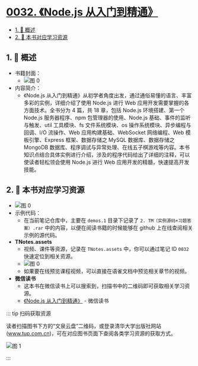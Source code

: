 # [0032. 《Node.js 从入门到精通》](https://github.com/Tdahuyou/TNotes.nodejs/tree/main/notes/0032.%20%E3%80%8ANode.js%20%E4%BB%8E%E5%85%A5%E9%97%A8%E5%88%B0%E7%B2%BE%E9%80%9A%E3%80%8B)

<!-- region:toc -->

- [1. 📒 概述](#1--概述)
- [2. 📂 本书对应学习资源](#2--本书对应学习资源)

<!-- endregion:toc -->

## 1. 📒 概述

- 书籍封面：
  - ![图 0](https://cdn.jsdelivr.net/gh/Tdahuyou/imgs@main/2025-04-04-02-10-12.png)
- 内容简介：
  - 《Node.js 从入门到精通》从初学者角度出发，通过通俗易懂的语言、丰富多彩的实例，详细介绍了使用 Node.js 进行 Web 应用开发需要掌握的各方面技术。全书分为 4 篇，共 18 章，包括 Node.js 环境搭建、第一个 Node.js 服务器程序、npm 包管理器的使用、Node.js 基础、事件的监听与触发、util 工具模块、fs 文件系统模块、os 操作系统模块、异步编程与回调、I/O 流操作、Web 应用构建基础、WebSocket 网络编程、Web 模板引擎、Express 框架、数据存储之 MySQL 数据库、数据存储之 MongoDB 数据库、程序调试与异常处理、在线五子棋游戏等内容。本书知识点结合具体实例进行介绍，涉及的程序代码给出了详细的注释，可以使读者轻松领会使用 Node.js 进行 Web 应用开发的精髓，快速提高开发技能。

## 2. 📂 本书对应学习资源

- ![图 0](https://cdn.jsdelivr.net/gh/Tdahuyou/imgs@main/2025-04-04-01-50-21.png)
- 示例代码：
  - 在当前笔记仓库中，主要在 `demos.1` 目录下记录了 `2. TM（实例源码+习题答案）.rar` 中的内容，以便在阅读书籍的时候能够在 github 上在线查阅相关示例的源代码。
- **TNotes.assets**
  - 视频、课件等资源，记录在 `TNotes.assets` 中，你可以通过笔记 ID `0032` 快速定位到相关资源。
  - ![图 0](https://cdn.jsdelivr.net/gh/Tdahuyou/imgs@main/2025-04-06-09-11-05.png)
  - 如果要在线预览课程视频，可以直接在语雀文档中预览相关章节的视频。
- **微信读书**
  - 这本书在微信读书上可以搜索到，扫描书中的二维码即可获取相关学习资源。
  - [《Node.js 从入门到精通》](https://weread.qq.com/web/reader/7e432350813ab8316g018368) - 微信读书

::: tip 扫码获取资源

读者扫描图书下方的“文泉云盘”二维码，或登录清华大学出版社网站(www.tup.com.cn)，可在对应图书页面下查阅各类学习资源的获取方式。

![图 1](https://cdn.jsdelivr.net/gh/Tdahuyou/imgs@main/2025-04-06-09-12-25.png)

:::
